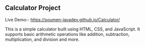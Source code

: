  
 ## Calculator Project

Live Demo:- https://soumen-javadev.github.io/Calculator/

This is a simple calculator built using HTML, CSS, and JavaScript.
It supports basic arithmetic operations like addition, subtraction, multiplication, and division and more.
